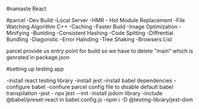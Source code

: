 #namaste React

#parcel
-Dev Build
-Local Server
-HMR - Hot Module Replacement
-File Watching Algorithm C++
-Caching -Faster Build
-Image Optimization
-Minifying
-Bunlding
-Consistent Hashing
-Code Spitting
-Diffrential Bundling
-Diagonstic
-Error Halnding
-Tree Shaking
-Browsers List

parcel provide us entry point for build so we have to delete "main" which is genrated in package.json

#setting up testing app

 -install react testing library
 -install jest
 -install babel dependencies
 -configure babel
 -confiure parcel config file to disable default babel transpilation
 -jest - npx jest --init
 -install jsdom library
 -include @babel/preset-react in babel.config.js
 -npm i -D @testing-library/jest-dom